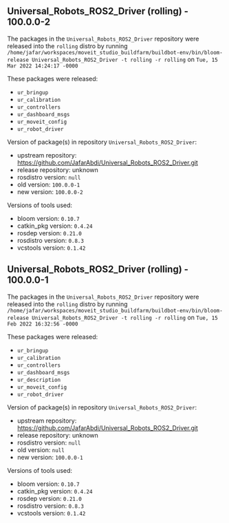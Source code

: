 ## Universal_Robots_ROS2_Driver (rolling) - 100.0.0-2

The packages in the `Universal_Robots_ROS2_Driver` repository were released into the `rolling` distro by running `/home/jafar/workspaces/moveit_studio_buildfarm/buildbot-env/bin/bloom-release Universal_Robots_ROS2_Driver -t rolling -r rolling` on `Tue, 15 Mar 2022 14:24:17 -0000`

These packages were released:
- `ur_bringup`
- `ur_calibration`
- `ur_controllers`
- `ur_dashboard_msgs`
- `ur_moveit_config`
- `ur_robot_driver`

Version of package(s) in repository `Universal_Robots_ROS2_Driver`:

- upstream repository: 		https://github.com/JafarAbdi/Universal_Robots_ROS2_Driver.git
- release repository: unknown
- rosdistro version: `null`
- old version: `100.0.0-1`
- new version: `100.0.0-2`

Versions of tools used:

- bloom version: `0.10.7`
- catkin_pkg version: `0.4.24`
- rosdep version: `0.21.0`
- rosdistro version: `0.8.3`
- vcstools version: `0.1.42`


## Universal_Robots_ROS2_Driver (rolling) - 100.0.0-1

The packages in the `Universal_Robots_ROS2_Driver` repository were released into the `rolling` distro by running `/home/jafar/workspaces/moveit_studio_buildfarm/buildbot-env/bin/bloom-release Universal_Robots_ROS2_Driver -t rolling -r rolling` on `Tue, 15 Feb 2022 16:32:56 -0000`

These packages were released:
- `ur_bringup`
- `ur_calibration`
- `ur_controllers`
- `ur_dashboard_msgs`
- `ur_description`
- `ur_moveit_config`
- `ur_robot_driver`

Version of package(s) in repository `Universal_Robots_ROS2_Driver`:

- upstream repository: 		https://github.com/JafarAbdi/Universal_Robots_ROS2_Driver.git
- release repository: unknown
- rosdistro version: `null`
- old version: `null`
- new version: `100.0.0-1`

Versions of tools used:

- bloom version: `0.10.7`
- catkin_pkg version: `0.4.24`
- rosdep version: `0.21.0`
- rosdistro version: `0.8.3`
- vcstools version: `0.1.42`


